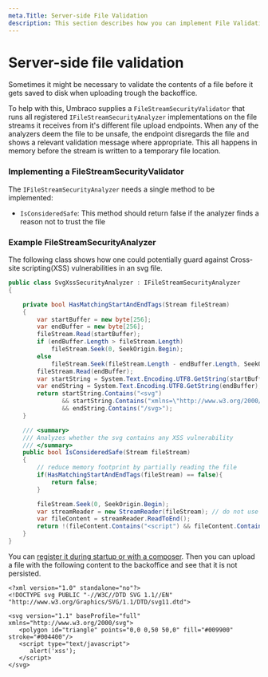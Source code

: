 ```yaml
---
meta.Title: Server-side File Validation
description: This section describes how you can implement File Validation
---
```


# Server-side file validation

Sometimes it might be necessary to validate the contents of a file before it gets saved to disk when uploading trough the backoffice.

To help with this, Umbraco supplies a `FileStreamSecurityValidator` that runs all registered `IFileStreamSecurityAnalyzer` implementations on the file streams it receives from it's different file upload endpoints. When any of the analyzers deem the file to be unsafe, the endpoint disregards the file and shows a relevant validation message where appropriate. This all happens in memory before the stream is written to a temporary file location.

### Implementing a FileStreamSecurityValidator

The `IFileStreamSecurityAnalyzer` needs a single method to be implemented:

* `IsConsideredSafe`: This method should return false if the analyzer finds a reason not to trust the file

### Example FileStreamSecurityAnalyzer

The following class shows how one could potentially guard against Cross-site scripting(XSS) vulnerabilities in an svg file.

```csharp
public class SvgXssSecurityAnalyzer : IFileStreamSecurityAnalyzer
{

    private bool HasMatchingStartAndEndTags(Stream fileStream)
    {
        var startBuffer = new byte[256];
        var endBuffer = new byte[256];
        fileStream.Read(startBuffer);
        if (endBuffer.Length > fileStream.Length)
            fileStream.Seek(0, SeekOrigin.Begin);
        else
            fileStream.Seek(fileStream.Length - endBuffer.Length, SeekOrigin.Begin);
        fileStream.Read(endBuffer);
        var startString = System.Text.Encoding.UTF8.GetString(startBuffer);
        var endString = System.Text.Encoding.UTF8.GetString(endBuffer);
        return startString.Contains("<svg")
               && startString.Contains("xmlns=\"http://www.w3.org/2000/svg\"")
               && endString.Contains("/svg>");
    }

    /// <summary>
    /// Analyzes whether the svg contains any XSS vulnerability
    /// </summary>
    public bool IsConsideredSafe(Stream fileStream)
    {
        // reduce memory footprint by partially reading the file
        if(HasMatchingStartAndEndTags(fileStream) == false){
            return false;
        }

        fileStream.Seek(0, SeekOrigin.Begin);
        var streamReader = new StreamReader(fileStream); // do not use a using as this will dispose of the underlying stream
        var fileContent = streamReader.ReadToEnd();
        return !(fileContent.Contains("<script") && fileContent.Contains("/script>"));
    }
}
```

You can [register it during startup or with a composer](https://docs.umbraco.com/umbraco-cms/reference/using-ioc#registering-dependencies). Then you can upload a file with the following content to the backoffice and see that it is not persisted.

```
<?xml version="1.0" standalone="no"?>
<!DOCTYPE svg PUBLIC "-//W3C//DTD SVG 1.1//EN" "http://www.w3.org/Graphics/SVG/1.1/DTD/svg11.dtd">

<svg version="1.1" baseProfile="full" xmlns="http://www.w3.org/2000/svg">
   <polygon id="triangle" points="0,0 0,50 50,0" fill="#009900" stroke="#004400"/>
   <script type="text/javascript">
      alert('xss');
   </script>
</svg>
```
